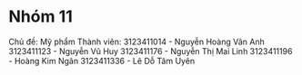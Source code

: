 # Nhóm 11
Chủ đề: Mỹ phẩm
Thành viên: 
3123411014 - Nguyễn Hoàng Vân Anh
3123411123 - Nguyễn Vũ Huy
3123411176 - Nguyễn Thị Mai Linh
3123411196 - Hoàng Kim Ngân
3123411336 - Lê Dỗ Tâm Uyên 

